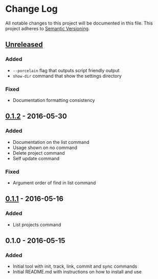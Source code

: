 # Change Log
All notable changes to this project will be documented in this file.
This project adheres to [Semantic Versioning](http://semver.org/).

## [Unreleased]
### Added
- `--porcelain` flag that outputs script friendly output
- `show-dir` command that show the settings directory
### Fixed
- Documentation formatting consistency

## [0.1.2] - 2016-05-30
### Added
- Documentation on the list command
- Usage shown on no command
- Delete project command
- Self update command
### Fixed
- Argument order of find in list command

## [0.1.1] - 2016-05-16
### Added
- List projects command

## 0.1.0 - 2016-05-15
### Added
- Initial tool with init, track, link, commit and sync commands
- Initial README.md with instructions on how to install and use

[Unreleased]: https://github.com/MitMaro/ide-sync/compare/v0.1.2...HEAD
[0.1.2]: https://github.com/MitMaro/ide-sync/compare/v0.1.1...v0.1.2
[0.1.1]: https://github.com/MitMaro/ide-sync/compare/v0.1.0...v0.1.1
